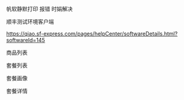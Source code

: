 帆软静默打印 报错 时娟解决

顺丰测试环境客户端

https://qiao.sf-express.com/pages/helpCenter/softwareDetails.html?softwareId=145







商品列表

套餐列表

套餐画像

套餐详情 